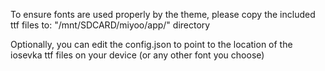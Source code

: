 To ensure fonts are used properly by the theme, please copy the included ttf files to:
"/mnt/SDCARD/miyoo/app/" directory

Optionally, you can edit the config.json to point to the location of the iosevka ttf files on your device (or any other font you choose)